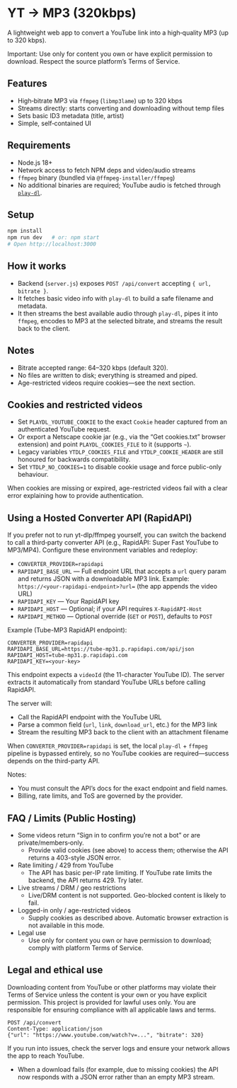 # YT → MP3 (320kbps)

A lightweight web app to convert a YouTube link into a high‑quality MP3 (up to 320 kbps).

Important: Use only for content you own or have explicit permission to download. Respect the source platform’s Terms of Service.

## Features

- High‑bitrate MP3 via `ffmpeg` (`libmp3lame`) up to 320 kbps
- Streams directly: starts converting and downloading without temp files
- Sets basic ID3 metadata (title, artist)
- Simple, self‑contained UI

## Requirements

- Node.js 18+
- Network access to fetch NPM deps and video/audio streams
- `ffmpeg` binary (bundled via `@ffmpeg-installer/ffmpeg`)
- No additional binaries are required; YouTube audio is fetched through [`play-dl`](https://github.com/play-dl/play-dl).

## Setup

```bash
npm install
npm run dev   # or: npm start
# Open http://localhost:3000
```

## How it works

- Backend (`server.js`) exposes `POST /api/convert` accepting `{ url, bitrate }`.
- It fetches basic video info with `play-dl` to build a safe filename and metadata.
- It then streams the best available audio through `play-dl`, pipes it into `ffmpeg`, encodes to MP3 at the selected bitrate, and streams the result back to the client.

## Notes

- Bitrate accepted range: 64–320 kbps (default 320).
- No files are written to disk; everything is streamed and piped.
- Age-restricted videos require cookies—see the next section.


## Cookies and restricted videos

- Set `PLAYDL_YOUTUBE_COOKIE` to the exact `Cookie` header captured from an authenticated YouTube request.
- Or export a Netscape cookie jar (e.g., via the “Get cookies.txt” browser extension) and point `PLAYDL_COOKIES_FILE` to it (supports `~`).
- Legacy variables `YTDLP_COOKIES_FILE` and `YTDLP_COOKIE_HEADER` are still honoured for backwards compatibility.
- Set `YTDLP_NO_COOKIES=1` to disable cookie usage and force public-only behaviour.

When cookies are missing or expired, age-restricted videos fail with a clear error explaining how to provide authentication.

## Using a Hosted Converter API (RapidAPI)

If you prefer not to run yt-dlp/ffmpeg yourself, you can switch the backend to call a third‑party converter API (e.g., RapidAPI: Super Fast YouTube to MP3/MP4). Configure these environment variables and redeploy:

- `CONVERTER_PROVIDER=rapidapi`
- `RAPIDAPI_BASE_URL` — Full endpoint URL that accepts a `url` query param and returns JSON with a downloadable MP3 link. Example: `https://<your-rapidapi-endpoint>?url=` (the app appends the video URL)
- `RAPIDAPI_KEY` — Your RapidAPI key
- `RAPIDAPI_HOST` — Optional; if your API requires `X-RapidAPI-Host`
- `RAPIDAPI_METHOD` — Optional override (`GET` or `POST`), defaults to `POST`

Example (Tube-MP3 RapidAPI endpoint):

```env
CONVERTER_PROVIDER=rapidapi
RAPIDAPI_BASE_URL=https://tube-mp31.p.rapidapi.com/api/json
RAPIDAPI_HOST=tube-mp31.p.rapidapi.com
RAPIDAPI_KEY=<your-key>
```

This endpoint expects a `videoId` (the 11-character YouTube ID). The server extracts it automatically from standard YouTube URLs before calling RapidAPI.

The server will:
- Call the RapidAPI endpoint with the YouTube URL
- Parse a common field (`url`, `link`, `download_url`, etc.) for the MP3 link
- Stream the resulting MP3 back to the client with an attachment filename

When `CONVERTER_PROVIDER=rapidapi` is set, the local `play-dl` + `ffmpeg` pipeline is bypassed entirely, so no YouTube cookies are required—success depends on the third-party API.

Notes:
- You must consult the API’s docs for the exact endpoint and field names.
- Billing, rate limits, and ToS are governed by the provider.

## FAQ / Limits (Public Hosting)

- Some videos return “Sign in to confirm you’re not a bot” or are private/members‑only.
  - Provide valid cookies (see above) to access them; otherwise the API returns a 403-style JSON error.
- Rate limiting / 429 from YouTube
  - The API has basic per-IP rate limiting. If YouTube rate limits the backend, the API returns 429. Try later.
- Live streams / DRM / geo restrictions
  - Live/DRM content is not supported. Geo-blocked content is likely to fail.
- Logged-in only / age-restricted videos
  - Supply cookies as described above. Automatic browser extraction is not available in this mode.
- Legal use
  - Use only for content you own or have permission to download; comply with platform Terms of Service.

## Legal and ethical use

Downloading content from YouTube or other platforms may violate their Terms of Service unless the content is your own or you have explicit permission. This project is provided for lawful uses only. You are responsible for ensuring compliance with all applicable laws and terms.

```text
POST /api/convert
Content-Type: application/json
{"url": "https://www.youtube.com/watch?v=...", "bitrate": 320}
```

If you run into issues, check the server logs and ensure your network allows the app to reach YouTube.
- When a download fails (for example, due to missing cookies) the API now responds with a JSON error rather than an empty MP3 stream.
